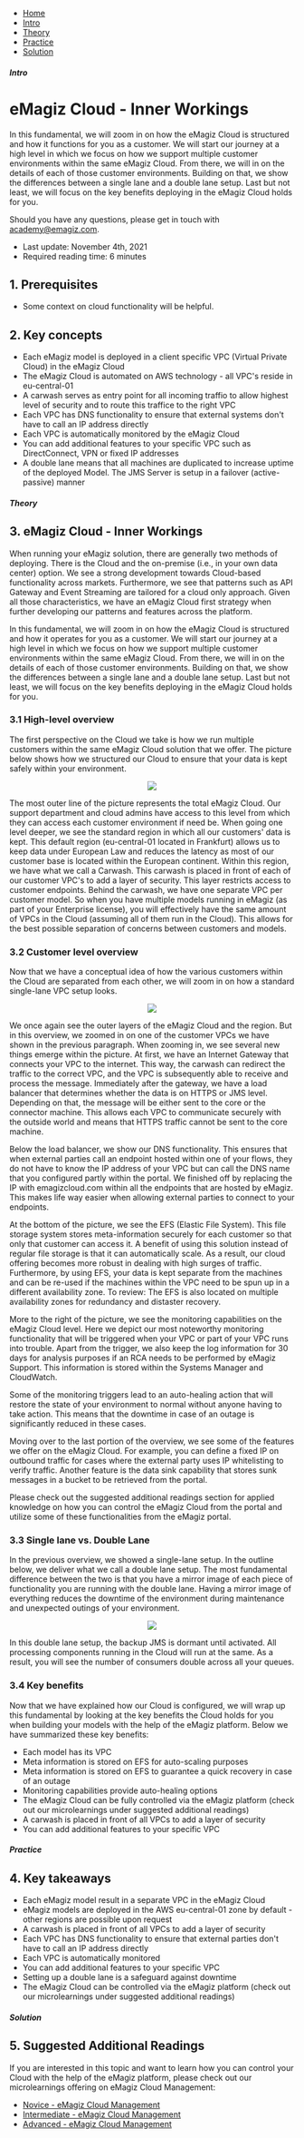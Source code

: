 <div class="ez-academy">
    <div class="ez-academy__body">
        <main class="micro-learning">
        <ul class="doc-nav">
            <li class="doc-nav__item"><a href="../../docs/fundamental/index_academy_fundamental_all" class="doc-nav__link">Home</a></li>
            <li class="doc-nav__item"><a href="#intro" class="doc-nav__link">Intro</a></li>
            <li class="doc-nav__item"><a href="#theory" class="doc-nav__link">Theory</a></li>
            <li class="doc-nav__item"><a href="#practice" class="doc-nav__link">Practice</a></li>
            <li class="doc-nav__item"><a href="#solution" class="doc-nav__link">Solution</a></li>
        </ul>
<div class="doc">
 
##### Intro

# eMagiz Cloud - Inner Workings
 
In this fundamental, we will zoom in on how the eMagiz Cloud is structured and how it functions for you as a customer. We will start our journey at a high level in which we focus on how we support multiple customer environments within the same eMagiz Cloud. From there, we will in on the details of each of those customer environments. Building on that, we show the differences between a single lane and a double lane setup. Last but not least, we will focus on the key benefits deploying in the eMagiz Cloud holds for you.

Should you have any questions, please get in touch with academy@emagiz.com.

- Last update: November 4th, 2021
- Required reading time: 6 minutes

## 1. Prerequisites
- Some context on cloud functionality will be helpful.

## 2. Key concepts
- Each eMagiz model is deployed in a client specific VPC (Virtual Private Cloud) in the eMagiz Cloud
- The eMagiz Cloud is automated on AWS technology - all VPC's reside in eu-central-01
- A carwash serves as entry point for all incoming traffio to allow highest level of security and to route this traffice to the right VPC
- Each VPC has DNS functionality to ensure that external systems don't have to call an IP address directly
- Each VPC is automatically monitored by the eMagiz Cloud
- You can add additional features to your specific VPC such as DirectConnect, VPN or fixed IP addresses
- A double lane means that all machines are duplicated to increase uptime of the deployed Model. The JMS Server is setup in a failover (active-passive) manner

##### Theory
  
## 3. eMagiz Cloud - Inner Workings

When running your eMagiz solution, there are generally two methods of deploying. There is the Cloud and the on-premise (i.e., in your own data center) option. We see a strong development towards Cloud-based functionality across markets. Furthermore, we see that patterns such as API Gateway and Event Streaming are tailored for a cloud only approach. Given all those characteristics, we have an eMagiz Cloud first strategy when further developing our patterns and features across the platform.

In this fundamental, we will zoom in on how the eMagiz Cloud is structured and how it operates for you as a customer. We will start our journey at a high level in which we focus on how we support multiple customer environments within the same eMagiz Cloud. From there, we will in on the details of each of those customer environments. Building on that, we show the differences between a single lane and a double lane setup. Last but not least, we will focus on the key benefits deploying in the eMagiz Cloud holds for you.

### 3.1 High-level overview

The first perspective on the Cloud we take is how we run multiple customers within the same eMagiz Cloud solution that we offer. The picture below shows how we structured our Cloud to ensure that your data is kept safely within your environment.

<p align="center"><img src="../../img/fundamental/fundamental-emagiz-cloud-inner-workings--high-overview.png"></p>

The most outer line of the picture represents the total eMagiz Cloud. Our support department and cloud admins have access to this level from which they can access each customer environment if need be. When going one level deeper, we see the standard region in which all our customers' data is kept. This default region (eu-central-01 located in Frankfurt) allows us to keep data under European Law and reduces the latency as most of our customer base is located within the European continent. Within this region, we have what we call a Carwash. This carwash is placed in front of each of our customer VPC's to add a layer of security. This layer restricts access to customer endpoints. Behind the carwash, we have one separate VPC per customer model. So when you have multiple models running in eMagiz (as part of your Enterprise license), you will effectively have the same amount of VPCs in the Cloud (assuming all of them run in the Cloud). This allows for the best possible separation of concerns between customers and models.

### 3.2 Customer level overview

Now that we have a conceptual idea of how the various customers within the Cloud are separated from each other, we will zoom in on how a standard single-lane VPC setup looks.

<p align="center"><img src="../../img/fundamental/fundamental-emagiz-cloud-inner-workings--customer-level-overview.png"></p>

We once again see the outer layers of the eMagiz Cloud and the region. But in this overview, we zoomed in on one of the customer VPCs we have shown in the previous paragraph. When zooming in, we see several new things emerge within the picture. At first, we have an Internet Gateway that connects your VPC to the internet. This way, the carwash can redirect the traffic to the correct VPC, and the VPC is subsequently able to receive and process the message. Immediately after the gateway, we have a load balancer that determines whether the data is on HTTPS or JMS level. Depending on that, the message will be either sent to the core or the connector machine. This allows each VPC to communicate securely with the outside world and means that HTTPS traffic cannot be sent to the core machine.

Below the load balancer, we show our DNS functionality. This ensures that when external parties call an endpoint hosted within one of your flows, they do not have to know the IP address of your VPC but can call the DNS name that you configured partly within the portal. We finished off by replacing the IP with emagizcloud.com within all the endpoints that are hosted by eMagiz. This makes life way easier when allowing external parties to connect to your endpoints.

At the bottom of the picture, we see the EFS (Elastic File System). This file storage system stores meta-information securely for each customer so that only that customer can access it. A benefit of using this solution instead of regular file storage is that it can automatically scale. As a result, our cloud offering becomes more robust in dealing with high surges of traffic. Furthermore, by using EFS, your data is kept separate from the machines and can be re-used if the machines within the VPC need to be spun up in a different availability zone. To review: The EFS is also located on multiple availability zones for redundancy and distaster recovery.

More to the right of the picture, we see the monitoring capabilities on the eMagiz Cloud level. Here we depict our most noteworthy monitoring functionality that will be triggered when your VPC or part of your VPC runs into trouble. Apart from the trigger, we also keep the log information for 30 days for analysis purposes if an RCA needs to be performed by eMagiz Support. This information is stored within the Systems Manager and CloudWatch.

Some of the monitoring triggers lead to an auto-healing action that will restore the state of your environment to normal without anyone having to take action. This means that the downtime in case of an outage is significantly reduced in these cases.

Moving over to the last portion of the overview, we see some of the features we offer on the eMagiz Cloud. For example, you can define a fixed IP on outbound traffic for cases where the external party uses IP whitelisting to verify traffic. Another feature is the data sink capability that stores sunk messages in a bucket to be retrieved from the portal. 

Please check out the suggested additional readings section for applied knowledge on how you can control the eMagiz Cloud from the portal and utilize some of these functionalities from the eMagiz portal.

### 3.3 Single lane vs. Double Lane

In the previous overview, we showed a single-lane setup. In the outline below, we deliver what we call a double lane setup. The most fundamental difference between the two is that you have a mirror image of each piece of functionality you are running with the double lane. Having a mirror image of everything reduces the downtime of the environment during maintenance and unexpected outings of your environment. 

<p align="center"><img src="../../img/fundamental/fundamental-emagiz-cloud-inner-workings--customer-level-overview-double-lane.png"></p>

In this double lane setup, the backup JMS is dormant until activated. All processing components running in the Cloud will run at the same. As a result, you will see the number of consumers double across all your queues.

### 3.4 Key benefits

Now that we have explained how our Cloud is configured, we will wrap up this fundamental by looking at the key benefits the Cloud holds for you when building your models with the help of the eMagiz platform. Below we have summarized these key benefits:

- Each model has its VPC
- Meta information is stored on EFS for auto-scaling purposes
- Meta information is stored on EFS to guarantee a quick recovery in case of an outage
- Monitoring capabilities provide auto-healing options
- The eMagiz Cloud can be fully controlled via the eMagiz platform (check out our microlearnings under suggested additional readings)
- A carwash is placed in front of all VPCs to add a layer of security
- You can add additional features to your specific VPC

##### Practice

## 4. Key takeaways

- Each eMagiz model result in a separate VPC in the eMagiz Cloud
- eMagiz models are deployed in the AWS eu-central-01 zone by default - other regions are possible upon request
- A carwash is placed in front of all VPCs to add a layer of security
- Each VPC has DNS functionality to ensure that external parties don't have to call an IP address directly
- Each VPC is automatically monitored
- You can add additional features to your specific VPC
- Setting up a double lane is a safeguard against downtime
- The eMagiz Cloud can be controlled via the eMagiz platform (check out our microlearnings under suggested additional readings)

##### Solution

## 5. Suggested Additional Readings

If you are interested in this topic and want to learn how you can control your Cloud with the help of the eMagiz platform, please check out our microlearnings offering on eMagiz Cloud Management:

- [Novice - eMagiz Cloud Management](../microlearning/novice-emagiz-cloud-management-index.md)
- [Intermediate - eMagiz Cloud Management](../microlearning/intermediate-emagiz-cloud-management-index.md)
- [Advanced - eMagiz Cloud Management](../microlearning/advanced-cloudmanagement-index.md)

</div>
</main>
</div>
</div>